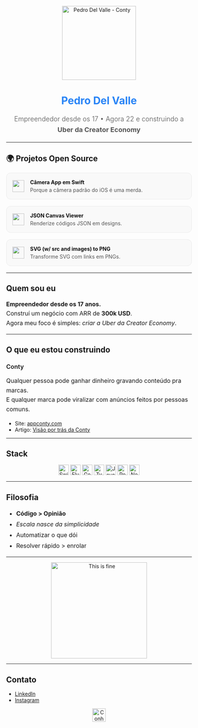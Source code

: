 <!-- HERO -->
<p align="center">
  <img src="https://www.appconty.com/_next/image?url=%2Fpedro-del-valle.jpg&w=828&q=75" alt="Pedro Del Valle - Conty" width="200"/>
</p>

<h1 align="center" style="font-weight:700; font-family:Inter, Helvetica, Arial, sans-serif; color:#2984f6;">
  Pedro Del Valle
</h1>

<p align="center" style="font-size:18px; font-weight:300; color:#555; max-width:700px; line-height:1.6">
  Empreendedor desde os 17 • Agora 22 e construindo a <b>Uber da Creator Economy</b>  
</p>

---

## 🌍 Projetos Open Source

<div align="left">

<!-- CARD 1 -->
<div style="display:flex; align-items:center; gap:16px; margin:18px 0; padding:16px; border:1px solid #eaeaea; border-radius:12px; background:#F9F9F9;">
  <img src="https://img.shields.io/badge/Swift-2984f6?style=for-the-badge&logo=swift&logoColor=white&labelColor=111111" height="32"/>
  <div>
    <a href="https://github.com/Pedroodelvalle/camera-swift.git" style="text-decoration:none; color:#111;">
      <strong>Câmera App em Swift</strong>
    </a>
    <p style="font-size:14px; color:#555; margin:4px 0 0;">
      Porque a câmera padrão do iOS é uma merda.
    </p>
  </div>
</div>

<!-- CARD 2 -->
<div style="display:flex; align-items:center; gap:16px; margin:18px 0; padding:16px; border:1px solid #eaeaea; border-radius:12px; background:#F9F9F9;">
  <img src="https://img.shields.io/badge/JSON-2984f6?style=for-the-badge&logo=json&logoColor=white&labelColor=111111" height="32"/>
  <div>
    <a href="https://github.com/Conty-App/JsonCanvasViewer.git" style="text-decoration:none; color:#111;">
      <strong>JSON Canvas Viewer</strong>
    </a>
    <p style="font-size:14px; color:#555; margin:4px 0 0;">
      Renderize códigos JSON em designs.
    </p>
  </div>
</div>

<!-- CARD 3 -->
<div style="display:flex; align-items:center; gap:16px; margin:18px 0; padding:16px; border:1px solid #eaeaea; border-radius:12px; background:#F9F9F9;">
  <img src="https://img.shields.io/badge/SVG→PNG-2984f6?style=for-the-badge&logo=svg&logoColor=white&labelColor=111111" height="32"/>
  <div>
    <a href="https://github.com/Pedroodelvalle/SVG-with-video-or-image-links-to-PNG-.git" style="text-decoration:none; color:#111;">
      <strong>SVG (w/ src and images) to PNG</strong>
    </a>
    <p style="font-size:14px; color:#555; margin:4px 0 0;">
      Transforme SVG com links em PNGs.
    </p>
  </div>
</div>

</div>




---

## Quem sou eu
<p style="font-size:16px; line-height:1.6">
<strong>Empreendedor desde os 17 anos.</strong><br/>
Construí um negócio com ARR de <strong>300k USD</strong>.<br/>
Agora meu foco é simples: <em>criar a Uber da Creator Economy</em>.
</p>

---

## O que eu estou construindo

<h3 style="font-weight:600;">Conty</h3>

<p style="font-size:16px; line-height:1.6; max-width:700px;">
Qualquer pessoa pode ganhar dinheiro gravando conteúdo pra marcas.<br/>
E qualquer marca pode viralizar com anúncios feitos por pessoas comuns.
</p>

- Site: [appconty.com](https://www.appconty.com/)  
- Artigo: [Visão por trás da Conty](https://www.appconty.com/blog/pedro-del-valle-o-fundador-por-tras-da-conty-e-sua-visao-sobre-o-futuro-dos-criadores)  


---

## Stack

<p align="center">
  <img alt="Swift" src="https://img.shields.io/badge/Swift-FA7343?style=flat&logo=swift&logoColor=white&labelColor=111111" height="28"/>
  <img alt="Flutter" src="https://img.shields.io/badge/Flutter-2984f6?style=flat&logo=flutter&logoColor=white&labelColor=111111" height="28"/>
  <img alt="Go" src="https://img.shields.io/badge/Go-00ADD8?style=flat&logo=go&logoColor=white&labelColor=111111" height="28"/>
  <img alt="TypeScript" src="https://img.shields.io/badge/TypeScript-2984f6?style=flat&logo=typescript&logoColor=white&labelColor=111111" height="28"/>
  <img alt="JavaScript" src="https://img.shields.io/badge/JavaScript-F7DF1E?style=flat&logo=javascript&logoColor=111111&labelColor=111111" height="28"/>
  <img alt="Postgres" src="https://img.shields.io/badge/Postgres-336791?style=flat&logo=postgresql&logoColor=white&labelColor=111111" height="28"/>
  <img alt="Next.js" src="https://img.shields.io/badge/Next.js-111111?style=flat&logo=nextdotjs&logoColor=white&labelColor=111111" height="28"/>
</p>


---
## Filosofia

<div style="font-size:16px; line-height:1.8;">
<ul>
<li><b>Código > Opinião</b></li>
<li><i>Escala nasce da simplicidade</i></li>
<li>Automatizar o que dói</li>
<li>Resolver rápido > enrolar</li>
</ul>
</div>

---

<p align="center">
  <img src="https://media.giphy.com/media/l4Jz3a8jO92crUlWM/giphy.gif" width="260" alt="This is fine"/>
</p>

---

## Contato

- [LinkedIn](https://www.linkedin.com/in/pedro-del-valle-conty/)  
- [Instagram](https://www.instagram.com/conty.app)  

<p align="center">
  <a href="https://www.appconty.com/">
    <img alt="Conheça a Conty" src="https://img.shields.io/badge/Conheça%20a%20Conty-2984f6?style=for-the-badge&logo=vercel&logoColor=white&labelColor=111111" height="36"/>
  </a>
</p>
